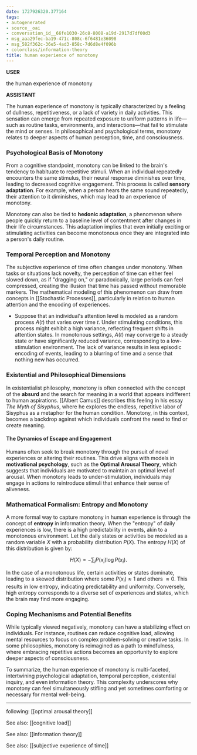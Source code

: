 ```yaml
---
date: 1727926320.377164
tags:
- autogenerated
- source__oai
- conversation_id__66fe1030-26c8-8008-a19d-2917d7df00d3
- msg_aaa29fec-ba19-471c-808c-6f6481e36098
- msg_582f362c-36e5-4ad3-858c-7d6d8e4f096b
- colorclass/information-theory
title: human experience of monotony
---
```


**USER**

the human experience of monotony


**ASSISTANT**

The human experience of monotony is typically characterized by a feeling of dullness, repetitiveness, or a lack of variety in daily activities. This sensation can emerge from repeated exposure to uniform patterns in life—such as routine tasks, environments, and interactions—that fail to stimulate the mind or senses. In philosophical and psychological terms, monotony relates to deeper aspects of human perception, time, and consciousness.

### Psychological Basis of Monotony

From a cognitive standpoint, monotony can be linked to the brain's tendency to habituate to repetitive stimuli. When an individual repeatedly encounters the same stimulus, their neural response diminishes over time, leading to decreased cognitive engagement. This process is called **sensory adaptation**. For example, when a person hears the same sound repeatedly, their attention to it diminishes, which may lead to an experience of monotony. 

Monotony can also be tied to **hedonic adaptation**, a phenomenon where people quickly return to a baseline level of contentment after changes in their life circumstances. This adaptation implies that even initially exciting or stimulating activities can become monotonous once they are integrated into a person's daily routine. 

### Temporal Perception and Monotony

The subjective experience of time often changes under monotony. When tasks or situations lack novelty, the perception of time can either feel slowed down, as if "dragging on," or paradoxically, large periods can feel compressed, creating the illusion that time has passed without memorable markers. The mathematical modeling of this phenomenon can draw from concepts in [[Stochastic Processes]], particularly in relation to human attention and the encoding of experiences.

- Suppose that an individual's attention level is modeled as a random process $A(t)$ that varies over time $t$. Under stimulating conditions, this process might exhibit a high variance, reflecting frequent shifts in attention states. In monotonous settings, $A(t)$ may converge to a steady state or have significantly reduced variance, corresponding to a low-stimulation environment. The lack of variance results in less episodic encoding of events, leading to a blurring of time and a sense that nothing new has occurred.

### Existential and Philosophical Dimensions

In existentialist philosophy, monotony is often connected with the concept of the **absurd** and the search for meaning in a world that appears indifferent to human aspirations. [[Albert Camus]] describes this feeling in his essay *The Myth of Sisyphus*, where he explores the endless, repetitive labor of Sisyphus as a metaphor for the human condition. Monotony, in this context, becomes a backdrop against which individuals confront the need to find or create meaning.

#### The Dynamics of Escape and Engagement

Humans often seek to break monotony through the pursuit of novel experiences or altering their routines. This drive aligns with models in **motivational psychology**, such as the **Optimal Arousal Theory**, which suggests that individuals are motivated to maintain an optimal level of arousal. When monotony leads to under-stimulation, individuals may engage in actions to reintroduce stimuli that enhance their sense of aliveness. 

### Mathematical Formalism: Entropy and Monotony

A more formal way to capture monotony in human experience is through the concept of **entropy** in information theory. When the "entropy" of daily experiences is low, there is a high predictability in events, akin to a monotonous environment. Let the daily states or activities be modeled as a random variable $X$ with a probability distribution $P(X)$. The entropy $H(X)$ of this distribution is given by:

$$
H(X) = - \sum_{i} P(x_i) \log P(x_i).
$$

In the case of a monotonous life, certain activities or states dominate, leading to a skewed distribution where some $P(x_i) \approx 1$ and others $\approx 0$. This results in low entropy, indicating predictability and uniformity. Conversely, high entropy corresponds to a diverse set of experiences and states, which the brain may find more engaging.

### Coping Mechanisms and Potential Benefits

While typically viewed negatively, monotony can have a stabilizing effect on individuals. For instance, routines can reduce cognitive load, allowing mental resources to focus on complex problem-solving or creative tasks. In some philosophies, monotony is reimagined as a path to mindfulness, where embracing repetitive actions becomes an opportunity to explore deeper aspects of consciousness.

To summarize, the human experience of monotony is multi-faceted, intertwining psychological adaptation, temporal perception, existential inquiry, and even information theory. This complexity underscores why monotony can feel simultaneously stifling and yet sometimes comforting or necessary for mental well-being.


---


following: [[optimal arousal theory]]

See also: [[cognitive load]]


See also: [[information theory]]


See also: [[subjective experience of time]]